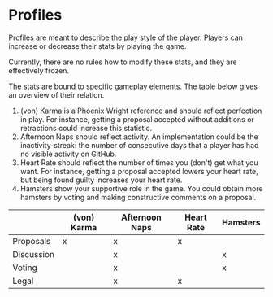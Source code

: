 
# Profiles

Profiles are meant to describe the play style of the player. Players can
increase or decrease their stats by playing the game.

Currently, there are no rules how to modify these stats, and they are
effectively frozen. 

The stats are bound to specific gameplay elements. The table below gives an
overview of their relation.

 1. (von) Karma is a Phoenix Wright reference and should reflect perfection in
 play. For instance, getting a proposal accepted without additions or
 retractions could increase this statistic.
 1. Afternoon Naps should reflect activity. An implementation could be the
 inactivity-streak: the number of consecutive days that a player has had no
 visible activity on GitHub.
 1. Heart Rate should reflect the number of times you (don't) get what you want.
 For instance, getting a proposal accepted lowers your heart rate, but being
 found guilty increases your heart rate.
 1. Hamsters show your supportive role in the game. You could obtain more
 hamsters by voting and making constructive comments on a proposal.

|            | (von) Karma | Afternoon Naps | Heart Rate | Hamsters |
| ---------- | ----------- | -------------- | ---------- | -------- |
| Proposals  |           x |              x |          x |          |
| Discussion |             |              x |            |        x |
| Voting     |             |              x |            |        x |
| Legal      |             |              x |          x |          |

